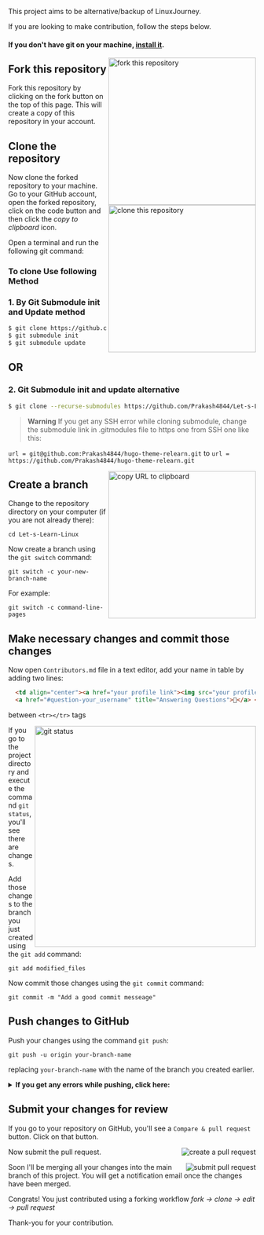 This project aims to be alternative/backup of LinuxJourney. 

If you are looking to make contribution, follow the steps below.

#### If you don't have git on your machine, [install it](https://docs.github.com/en/get-started/quickstart/set-up-git).

<img align="right" width="300" src="https://i.imgur.com/NXhmCnq.png" alt="fork this repository" />

## Fork this repository

Fork this repository by clicking on the fork button on the top of this page.
This will create a copy of this repository in your account.



## Clone the repository

<img align="right" width="300" src="https://i.imgur.com/ZkVEU6g.png" alt="clone this repository" />

Now clone the forked repository to your machine. Go to your GitHub account, open the forked repository, click on the code button and then click the _copy to clipboard_ icon.

Open a terminal and run the following git command:


### To clone Use following Method 

### 1. By Git Submodule init and Update method 

```bash
$ git clone https://github.com/Prakash4844/Let-s-Learn-Linux
$ git submodule init
$ git submodule update
```

## OR

### 2. Git Submodule init and update alternative

```bash
$ git clone --recurse-submodules https://github.com/Prakash4844/Let-s-Learn-Linux
```

> **Warning**
> If you get any SSH error while cloning submodule, change the submodule link in .gitmodules file to https one from SSH one like this:

`url = git@github.com:Prakash4844/hugo-theme-relearn.git` to `url = https://github.com/Prakash4844/hugo-theme-relearn.git`


<img align="right" width="300" src="https://i.imgur.com/FuBbWhe.png" alt="copy URL to clipboard" />

## Create a branch

Change to the repository directory on your computer (if you are not already there):

```
cd Let-s-Learn-Linux
```

Now create a branch using the `git switch` command:

```
git switch -c your-new-branch-name
```

For example:

```
git switch -c command-line-pages
```

## Make necessary changes and commit those changes

Now open `Contributors.md` file in a text editor, add your name in table by adding two lines:

```html
  <td align="center"><a href="your profile link"><img src="your profile avatar pic(github profile pic)" width="100px;" alt=""/><br /><sub><b>your_username</b></sub></a><br />
  <a href="#question-your_username" title="Answering Questions">💬</a> <a href="https://github.com/Prakash4844/Let-s-Learn-Linux/commits?author=your_username" title="Documentation">📖</a>
```

between ```<tr></tr>``` tags 

<img align="right" width="450" src="https://firstcontributions.github.io/assets/Readme/git-status.png" alt="git status" />

If you go to the project directory and execute the command `git status`, you'll see there are changes.

Add those changes to the branch you just created using the `git add` command:

```
git add modified_files
```
Now commit those changes using the `git commit` command:

```
git commit -m "Add a good commit messeage"
```

## Push changes to GitHub

Push your changes using the command `git push`:

```
git push -u origin your-branch-name
```

replacing `your-branch-name` with the name of the branch you created earlier.

<details>
<summary> <strong>If you get any errors while pushing, click here:</strong> </summary>

- ### Authentication Error
     <pre>remote: Support for password authentication was removed on August 13, 2021. Please use a personal access token instead.
  remote: Please see https://github.blog/2020-12-15-token-authentication-requirements-for-git-operations/ for more information.
  fatal: Authentication failed for 'https://github.com/<your-username>/first-contributions.git/'</pre>
  Go to [GitHub's tutorial](https://docs.github.com/en/authentication/connecting-to-github-with-ssh/adding-a-new-ssh-key-to-your-github-account) on generating and configuring an SSH key to your account.

</details>

## Submit your changes for review

If you go to your repository on GitHub, you'll see a `Compare & pull request` button. Click on that button.

<img style="float: right;" src="https://firstcontributions.github.io/assets/Readme/compare-and-pull.png" alt="create a pull request" />

Now submit the pull request.

<img style="float: right;" src="https://firstcontributions.github.io/assets/Readme/submit-pull-request.png" alt="submit pull request" />

Soon I'll be merging all your changes into the main branch of this project. You will get a notification email once the changes have been merged.

Congrats! You just contributed using a forking workflow _fork -> clone -> edit -> pull request_

Thank-you for your contribution.